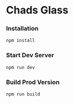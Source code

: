 # Chads Glass



### Installation

```
npm install
```

### Start Dev Server 

```
npm run dev
```

### Build Prod Version

```
npm run build
```